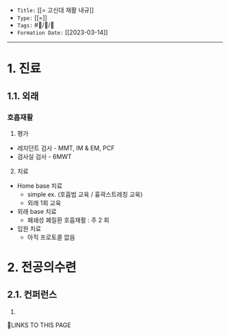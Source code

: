 -   `Title:` [[= 고신대 재활 내규]]
-   `Type:` [[=]]
-   `Tags:` #🧠️/📝️/🌱️ 
-   `Formation Date:` [[2023-03-14]]
---

# 1. 진료
## 1.1. 외래
### 호흡재활
1) 평가
- 레지던트 검사 - MMT, IM & EM, PCF
- 검사실 검사 -  6MWT
  
2) 치료
- Home base  치료 
	- simple ex. (호흡법 교육 / 흉곽스트레칭 교육)
	- 외래 1회 교육 
- 외래  base 치료 
	- 폐쇄성 폐질환 호흡재활 :  주 2 회
- 입원 치료
	- 아직 프로토콜 없음


# 2. 전공의수련
## 2.1. 컨퍼런스
1) 

🔗LINKS TO THIS PAGE